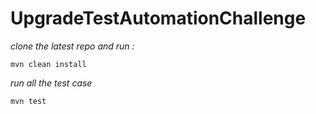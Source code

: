 # UpgradeTestAutomationChallenge

*clone the latest repo and run :*

`mvn clean install` 

*run all the test case* 

`mvn test`
